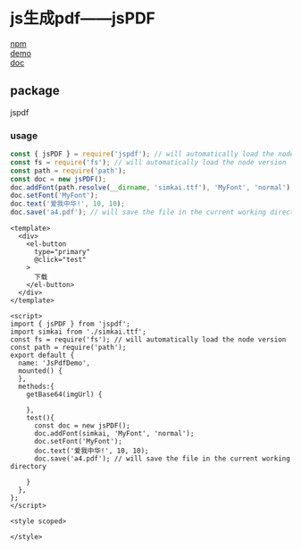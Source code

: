 # js生成pdf——jsPDF
[npm](https://www.npmjs.com/package/jspdf)  
[demo](http://raw.githack.com/MrRio/jsPDF/master/index.html)  
[doc](http://raw.githack.com/MrRio/jsPDF/master/docs/index.html)
## package
jspdf
### usage
```javascript
const { jsPDF } = require('jspdf'); // will automatically load the node version
const fs = require('fs'); // will automatically load the node version
const path = require('path');
const doc = new jsPDF();
doc.addFont(path.resolve(__dirname, 'simkai.ttf'), 'MyFont', 'normal');
doc.setFont('MyFont');
doc.text('爱我中华!', 10, 10);
doc.save('a4.pdf'); // will save the file in the current working directory

```
```vue
<template>
  <div>
    <el-button
      type="primary"
      @click="test"
    >
      下载
    </el-button>
  </div>
</template>

<script>
import { jsPDF } from 'jspdf';
import simkai from './simkai.ttf';
const fs = require('fs'); // will automatically load the node version
const path = require('path');
export default {
  name: 'JsPdfDemo',
  mounted() {
  },
  methods:{
    getBase64(imgUrl) {

    },
    test(){
      const doc = new jsPDF();
      doc.addFont(simkai, 'MyFont', 'normal');
      doc.setFont('MyFont');
      doc.text('爱我中华!', 10, 10);
      doc.save('a4.pdf'); // will save the file in the current working directory

    }
  },
};
</script>

<style scoped>

</style>

```
